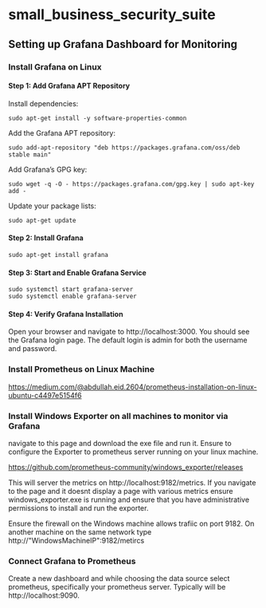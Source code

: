 # small_business_security_suite


## Setting up Grafana Dashboard for Monitoring
### Install Grafana on Linux
#### Step 1: Add Grafana APT Repository
Install dependencies:
```
sudo apt-get install -y software-properties-common
```
Add the Grafana APT repository:
```
sudo add-apt-repository "deb https://packages.grafana.com/oss/deb stable main"
```
Add Grafana’s GPG key:
```
sudo wget -q -O - https://packages.grafana.com/gpg.key | sudo apt-key add -
```
Update your package lists:
```
sudo apt-get update
```
#### Step 2: Install Grafana

```
sudo apt-get install grafana
```
#### Step 3: Start and Enable Grafana Service
```
sudo systemctl start grafana-server
sudo systemctl enable grafana-server
```
#### Step 4: Verify Grafana Installation

Open your browser and navigate to http://localhost:3000.
You should see the Grafana login page. The default login is admin for both the username and password.

### Install Prometheus on Linux Machine

https://medium.com/@abdullah.eid.2604/prometheus-installation-on-linux-ubuntu-c4497e5154f6

### Install Windows Exporter on all machines to monitor via Grafana
navigate to this page and download the exe file and run it. Ensure to configure the Exporter to prometheus server running on your linux machine. 

https://github.com/prometheus-community/windows_exporter/releases

This will server the metrics on http://localhost:9182/metrics. If you navigate to the page and it doesnt display a page with various metrics ensure windows_exporter.exe is running and ensure that you have administrative permissions to install and run the exporter.

Ensure the firewall on the Windows machine allows trafiic on port 9182. On another machine on the same network type http://"WindowsMachineIP":9182/metircs


### Connect Grafana to Prometheus
Create a new dashboard and while choosing the data source select prometheus, specifically your prometheus server. Typically will be http://localhost:9090.


